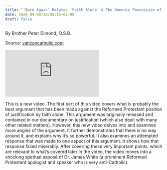 ```yaml
---
title: "'Born Again' Refutes 'Faith Alone' & The Demonic Possession of James White"
date: 2024-09-06T20:02:15+02:00
draft: false
---
```



By Brother Peter Dimond, O.S.B.

Source: [vaticancatholic.com](https://vaticancatholic.com/james-white-reformed-baptist/)

<iframe src="https://www.youtube.com/embed/gishKKdpj_4?rel=0" frameborder="0" allow="accelerometer; autoplay; clipboard-write; encrypted-media; gyroscope; picture-in-picture" allowfullscreen></iframe>

This is a new video. The first part of this video covers what is probably the best argument that has been made against the Reformed Protestant position of justification by faith alone. This argument was originally released and contained in our documentary on justification (which also dealt with many other related matters). However, this new video delves into and examines more angles of the argument. It further demonstrates that there is no way around it, and explains why it’s so powerful. It also examines an attempted response that was made to one aspect of this argument. It shows how that response failed miserably. After covering these very important points, which are relevant to what’s covered later in the video, the video moves into a shocking spiritual exposé of Dr. James White (a prominent Reformed Protestant apologist and speaker who is very anti-Catholic).
